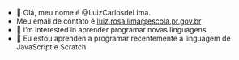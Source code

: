 - 👋 Olá, meu nome é @LuizCarlosdeLima.
- Meu email de contato  é luiz.rosa.lima@escola.pr.gov.br
- 👀 I’m interested in  aprender programar novas linguagens
- 🌱 Eu estou  aprenden a programar recentemente a linguagem de  JavaScript e Scratch
